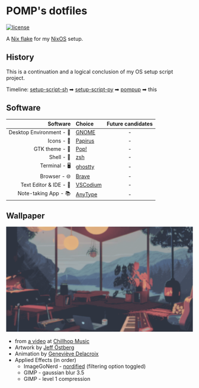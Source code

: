 # POMP's dotfiles

[![license](https://img.shields.io/github/license/pompydev/.dotfiles?style=for-the-badge&color=yellow)](./LICENSE)

<!-- ## Gallery

![screenshot](.github/res/result1.png)

![result image 2](.github/res/result2.png)

-->

A [Nix flake](https://wiki.nixos.org/wiki/Flakes) for my [NixOS](https://nixos.org) setup.

## History

This is a continuation and a logical conclusion of my OS setup script project.

Timeline: [setup-script-sh](https://github.com/pompydev/setup-script-sh) ➡ [setup-script-py](https://github.com/pompydev/setup-script-py) ➡ [pompup](https://github.com/pompydev/pompup) ➡ this

## Software

|                 Software | Choice                                                                  | Future candidates |
| -----------------------: | :---------------------------------------------------------------------- | :---------------: |
| Desktop Environment - 🚀 | [GNOME](https://www.gnome.org/)                                         |         -         |
|               Icons - 💎 | [Papirus](https://github.com/PapirusDevelopmentTeam/papirus-icon-theme) |         -         |
|           GTK theme - 🎨 | [Pop!](https://github.com/pop-os/gtk-theme)                             |         -         |
|               Shell - 🐚 | [zsh](https://github.com/zsh-users/zsh)                                 |         -         |
|            Terminal - 🖥️ | [ghostty](https://github.com/ghostty-org/ghostty)                       |         -         |
|             Browser - 🌐 | [Brave](https://github.com/brave/brave-browser)                         |         -         |
|   Text Editor & IDE - 📝 | [VSCodium](https://github.com/VSCodium/vscodium)                        |         -         |
|     Note-taking App - 📚 | [AnyType](https://anytype.io/)                                          |         -         |

## Wallpaper

![wallpaper](wallpaper.png)

- from [a video](https://www.youtube.com/watch?v=QEWV6fiYaDU) at [Chillhop Music](https://www.youtube.com/channel/UCOxqgCwgOqC2lMqC5PYz_Dg)
- Artwork by [Jeff Östberg](https://jeffostberg.se)
- Animation by [Geneviève Delacroix](http://www.genevievelacroix.com)
- Applied Effects (in order)
  - ImageGoNerd - [nordified](https://github.com/Schrodinger-Hat/ImageGoNord) (filtering option toggled)
  - GIMP - gaussian blur 3.5
  - GIMP - level 1 compression
